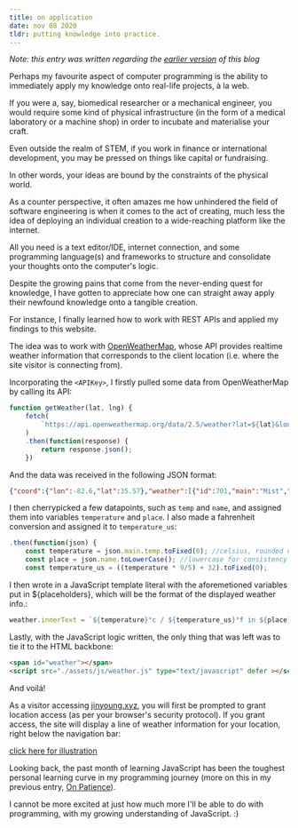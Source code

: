 ```yaml
---
title: on application
date: nov 08 2020
tldr: putting knowledge into practice.
---
```


*Note: this entry was written regarding the [earlier version](https://jinyoungch0i.github.io) of this blog*

Perhaps my favourite aspect of computer programming is the ability to immediately apply my knowledge onto real-life projects, à la web. 

If you were a, say, biomedical researcher or a mechanical engineer, you would require some kind of physical infrastructure (in the form of a medical laboratory or a machine shop) in order to incubate and materialise your craft. 

Even outside the realm of STEM, if you work in finance or international development, you may be pressed on things like capital or fundraising.

In other words, your ideas are bound by the constraints of the physical world. 

As a counter perspective, it often amazes me how unhindered the field of software engineering is when it comes to the act of creating, much less the idea of deploying an individual creation to a wide-reaching platform like the internet.

All you need is a text editor/IDE, internet connection, and some programming language(s) and frameworks to structure and consolidate your thoughts onto the computer's logic. 

Despite the growing pains that come from the never-ending quest for knowledge, I have gotten to appreciate how one can straight away apply their newfound knowledge onto a tangible creation. 

For instance, I finally learned how to work with REST APIs and applied my findings to this website.

The idea was to work with [OpenWeatherMap](https://openweathermap.org/), whose API provides realtime weather information that corresponds to the client location (i.e. where the site visitor is connecting from). 

Incorporating the ```<APIKey>```, I firstly pulled some data from OpenWeatherMap by calling its API:
```javascript
function getWeather(lat, lng) {
    fetch(
        `https://api.openweathermap.org/data/2.5/weather?lat=${lat}&lon=${lng}&appid=<APIKey>&units=metric`
    )
    .then(function(response) {
        return response.json();
    })
```
And the data was received in the following JSON format:  
```json
{"coord":{"lon":-82.6,"lat":35.57},"weather":[{"id":701,"main":"Mist","description":"mist","icon":"50d"}],"base":"stations","main":{"temp":21.28,"feels_like":24.14,"temp_min":19.44,"temp_max":22.78,"pressure":1016,"humidity":100},"visibility":6437,"wind":{"speed":2.1,"deg":160},"clouds":{"all":90},"dt":1605118449,"sys":{"type":1,"id":3351,"country":"US","sunrise":1605096159,"sunset":1605133589},"timezone":-18000,"id":4453066,"name":"Asheville","cod":200}
```
I then cherrypicked a few datapoints, such as ```temp``` and ```name```, and assigned them into variables ```temperature``` and ```place```. I also made a fahrenheit conversion and assigned it to ```temperature_us```:
```javascript
.then(function(json) {
    const temperature = json.main.temp.toFixed(0); //celsius, rounded up
    const place = json.name.toLowerCase(); //lowercase for consistency
    const temperature_us = ((temperature * 9/5) + 32).toFixed(0);
```
I then wrote in a JavaScript template literal with the aforemetioned variables put in ${placeholders}, which will be the format of the displayed weather info.:
```javascript
weather.innerText = `${temperature}°c / ${temperature_us}°f in ${place}`;
```
Lastly, with the JavaScript logic written, the only thing that was left was to tie it to the HTML backbone:
```html
<span id="weather"></span>
<script src="./assets/js/weather.js" type="text/javascript" defer ></script>
```

And voilá!

As a visitor accessing [jinyoung.xyz](https://www.jinyoung.xyz/), you will first be prompted to grant location access (as per your browser's security protocol). If you grant access, the site will display a line of weather information for your location, right below the navigation bar:

[click here for illustration](https://photos.app.goo.gl/iZwR2BmCakMnrqrz9)

Looking back, the past month of learning JavaScript has been the toughest personal learning curve in my programming journey (more on this in my previous entry, [On Patience](https://www.jinyoung.xyz/thoughts/on-patience)). 

I cannot be more excited at just how much more I'll be able to do with programming, with my growing understanding of JavaScript. :)
